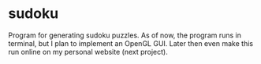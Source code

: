 # sudoku
Program for generating sudoku puzzles. As of now, the program runs in terminal, but I plan to implement an OpenGL GUI. Later then even make this run online on my personal website (next project).
